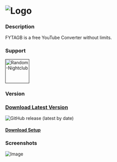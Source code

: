 ![Logo](https://moon.is-inside.me/oq3RqbXw.png)
=========
### Description
FYTAGB is a free YouTube Converter without limits.

### Support
<div align="left">
    <a href="" title="Random-Nightclub" rel="nofollow">
    <img src="https://discordapp.com/api/guilds/351756216579522560/widget.png?style=banner2" height="76px" alt="Random-Nightclub" data-canonical-src="https://discordapp.com/api/guilds/351756216579522560/widget.png?style=banner2" style="max-width:100%;">
    </a>
</div>

### Version
### [Download Latest Version](https://github.com/MauriceX24/ProLoader/releases/tag/1.9 "Install ZIP")
![GitHub release (latest by date)](https://img.shields.io/github/v/release/MauriceX24/ProLoader?style=for-the-badge)
#### [Download Setup](https://drive.google.com/file/d/184OfFVPAAqBqvmfwW0ZXz6L85P3N7Wv7/view?usp=sharing)

### Screenshots
![Image](https://moon.is-inside.me/TKGuYeGX.png)
